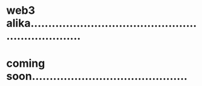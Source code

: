 # web3 alika....................................................................
# coming soon............................................

